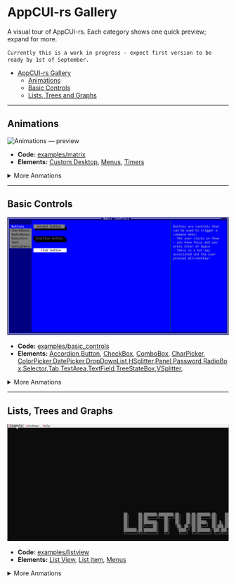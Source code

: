 # AppCUI-rs Gallery

A visual tour of AppCUI-rs. Each category shows one quick preview; expand for more.

```
Currently this is a work in progress - expect first version to be ready by 1st of September.
```

- [AppCUI-rs Gallery](#appcui-rs-gallery)
  - [Animations](#animations)
  - [Basic Controls](#basic-controls)
  - [Lists, Trees and Graphs](#lists-trees-and-graphs)


---

## Animations

![Animations — preview](img/animations/matrix.gif)

* **Code:** [examples/matrix](https://github.com/gdt050579/AppCUI-rs/tree/main/examples/matrix)
* **Elements:** [Custom Desktop](https://gdt050579.github.io/AppCUI-rs/chapter-4/custom_desktop.html), [Menus](https://gdt050579.github.io/AppCUI-rs/chapter-4/menu.html), [Timers](https://gdt050579.github.io/AppCUI-rs/chapter-7/timers.html)

<details>
  <summary>More Anmations</summary>

| Image                                   | Descrption                                                                                                                                                                                                                                                                                                                                                                                                                                                                                                         |
| --------------------------------------- | ------------------------------------------------------------------------------------------------------------------------------------------------------------------------------------------------------------------------------------------------------------------------------------------------------------------------------------------------------------------------------------------------------------------------------------------------------------------------------------------------------------------ |
| <img src="img/animations/spiral.gif" >  | **Spiral Animation** <br> * **Code:** [examples/spiral](https://github.com/gdt050579/AppCUI-rs/tree/main/examples/spiral) <br> * **Description:** The Spiral example defines a struct that incrementally computes spiral coordinates in polar form, applies aspect-ratio correction, and updates them each frame to illustrate animated geometry generation.                                                                                                                                                       |
| <img src="img/animations/fractal.gif" > | **Fractal Animation** <br> * **Code:** [examples/fractal](https://github.com/gdt050579/AppCUI-rs/tree/main/examples/fractal) <br> * **Description:** The Fractal example constructs a recursive tree-like structure by generating line segments from a start point, computing endpoints using trigonometric functions, and branching at ±45° angles. Each update advances rotation, modulates scale, and regenerates points up to a configurable depth, producing an evolving visualization of recursive geometry. |
| <img src="img/animations/timer.gif" >   | **Timer** <br> * **Code:** [examples/timer](https://github.com/gdt050579/AppCUI-rs/tree/main/examples/timer) <br> * **Description:** The Timer example displays elapsed time using ASCII-art digits on a Canvas, updated via periodic TimerEvents. It provides Start, Pause, and Resume buttons to control execution, dynamically changing digit rendering based on paused state, and demonstrates integrating timers, custom rendering, and event handling within AppCUI.                                         |

</details>

---

## Basic Controls

![Animations — preview](img/basic_controls/basic_controls.gif)

* **Code:** [examples/basic_controls](https://github.com/gdt050579/AppCUI-rs/tree/main/examples/basic_controls)
* **Elements:** [Accordion](https://gdt050579.github.io/AppCUI-rs/chapter-3/stock-controls/accordion.html),[Button](https://gdt050579.github.io/AppCUI-rs/chapter-3/stock-controls/button.html), [CheckBox](https://gdt050579.github.io/AppCUI-rs/chapter-3/stock-controls/checkbox.html), [ComboBox](https://gdt050579.github.io/AppCUI-rs/chapter-3/stock-controls/combobox.html), [CharPicker](https://gdt050579.github.io/AppCUI-rs/chapter-3/stock-controls/charpicker.html), [ColorPicker](https://gdt050579.github.io/AppCUI-rs/chapter-3/stock-controls/colorpicker.html),[DatePicker](https://gdt050579.github.io/AppCUI-rs/chapter-3/stock-controls/datepicker.html),[DropDownList](https://gdt050579.github.io/AppCUI-rs/chapter-3/stock-controls/dropdownlist.html),[HSplitter](https://gdt050579.github.io/AppCUI-rs/chapter-3/stock-controls/hsplitter.html),[Panel](https://gdt050579.github.io/AppCUI-rs/chapter-3/stock-controls/panel.html),[Password](https://gdt050579.github.io/AppCUI-rs/chapter-3/stock-controls/password.html),[RadioBox](https://gdt050579.github.io/AppCUI-rs/chapter-3/stock-controls/radiobox.html),[Selector](https://gdt050579.github.io/AppCUI-rs/chapter-3/stock-controls/selector.html),[Tab](https://gdt050579.github.io/AppCUI-rs/chapter-3/stock-controls/tab.html),[TextArea](https://gdt050579.github.io/AppCUI-rs/chapter-3/stock-controls/textarea.html),[TextField](https://gdt050579.github.io/AppCUI-rs/chapter-3/stock-controls/textfield.html),[TreeStateBox](https://gdt050579.github.io/AppCUI-rs/chapter-3/stock-controls/treestatebox.html),[VSplitter](https://gdt050579.github.io/AppCUI-rs/chapter-3/stock-controls/vsplitter.html),

<details>
  <summary>More Anmations</summary>

| Image                                           | Descrption                                                                                                                                                                                                                                                                                                                                                   |
| ----------------------------------------------- | ------------------------------------------------------------------------------------------------------------------------------------------------------------------------------------------------------------------------------------------------------------------------------------------------------------------------------------------------------------ |
| <img src="img/basic_controls/char_picker.gif" > | **Char Picker** <br> * **Code:** [examples/charpicker](https://github.com/gdt050579/AppCUI-rs/tree/main/examples/charpicker) <br> * **Description:** A **CharPicker** is a UI control in AppCUI-rs that allows users to select a single character from a wide range of Unicode sets, such as ASCII, box-drawing and line-drawing symbols, arrows, geometric shapes, emoji, and other predefined or custom character groups, presented in an expandable panel for easy browsing and selection.
 |

</details>

---

## Lists, Trees and Graphs

![Lists & Trees — preview](img/lists/listview.gif)

* **Code:** [examples/listview](https://github.com/gdt050579/AppCUI-rs/tree/main/examples/listview)
* **Elements:** [List View](https://gdt050579.github.io/AppCUI-rs/chapter-3/stock-controls/listview.html), [List item](https://gdt050579.github.io/AppCUI-rs/chapter-3/object-traits/listitem.html), [Menus](https://gdt050579.github.io/AppCUI-rs/chapter-4/menu.html)

<details>
  <summary>More Anmations</summary>

| Image                                | Descrption                                                                                                                                                                                                                                                        |
| ------------------------------------ | ----------------------------------------------------------------------------------------------------------------------------------------------------------------------------------------------------------------------------------------------------------------- |
| <img src="img/lists/graphview.gif" > | **Graph Viewer** <br> * **Code:** [examples/graphs](https://github.com/gdt050579/AppCUI-rs/tree/main/examples/graphs) <br> * **Description:** Various animation with graphs/trees where you can move nodes, display orthogonal lines, search and filter data, etc |
| <img src="img/lists/treeview.gif" >  | **Tree Viewer** <br> * **Code:** [examples/treeview](https://github.com/gdt050579/AppCUI-rs/tree/main/examples/treeview) <br> * **Description:** A simple tree view wth 3 columns where you can navigate, select, sort, filter, fold and unfold items.            |


</details>